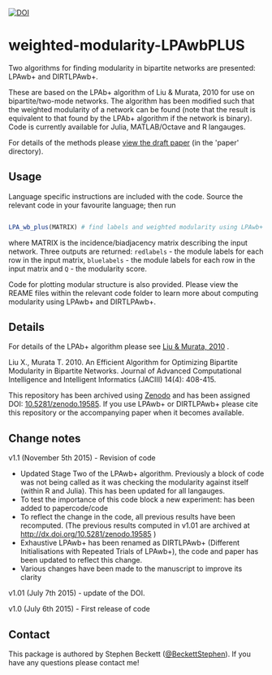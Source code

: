 [![DOI](https://zenodo.org/badge/doi/10.5281/zenodo.19585.svg)](http://dx.doi.org/10.5281/zenodo.19585)

weighted-modularity-LPAwbPLUS
=============================

Two algorithms for finding modularity in bipartite networks are presented: LPAwb+ and DIRTLPAwb+.

These are based on the LPAb+ algorithm of Liu & Murata, 2010 for use on bipartite/two-mode networks. The algorithm has been modified such that the weighted modularity of a network can be found (note that the result is equivalent to that found by the LPAb+ algorithm if the network is binary). Code is currently available for Julia, MATLAB/Octave and R langauges.

For details of the methods please [view the draft paper](https://github.com/sjbeckett/weighted-modularity-LPAwbPLUS/blob/master/paper/weightedModularityDraft.pdf?raw=true) (in the 'paper' directory).


Usage
---------

Language specific instructions are included with the code.
Source the relevant code in your favourite language; then run


```julia

LPA_wb_plus(MATRIX) # find labels and weighted modularity using LPAwb+


```
where MATRIX is the incidence/biadjacency matrix describing the input network. Three outputs are returned: `redlabels` - the module labels for each row in the input matrix, `bluelabels` - the module labels for each row in the input matrix and `Q` - the modularity score.

Code for plotting modular structure is also provided. Please view the REAME files within the relevant code folder to learn more about computing modularity using LPAwb+ and DIRTLPAwb+.




Details
---------

For details of the LPAb+ algorithm please see [Liu & Murata, 2010](https://www.fujipress.jp/finder/xslt.php?mode=present&inputfile=JACII001400040010.xml) .

Liu X., Murata T. 2010. An Efficient Algorithm for Optimizing Bipartite Modularity in Bipartite Networks. Journal of Advanced Computational Intelligence and Intelligent Informatics (JACIII) 14(4): 408-415.

This repository has been archived using [Zenodo](https://zenodo.org/) and has been assigned DOI: [10.5281/zenodo.19585](http://dx.doi.org/10.5281/zenodo.19477).
If you use LPAwb+ or DIRTLPAwb+ please cite this repository or the accompanying paper when it becomes available.


Change notes
---------

v1.1 (November 5th 2015) - Revision of code

* Updated Stage Two of the LPAwb+ algorithm. Previously a block of code was not being called as it was checking the modularity against itself (within R and Julia). This has been updated for all langauges.
* To test the importance of this code block a new experiment:  has been added to papercode/code
* To reflect the change in the code, all previous results have been recomputed. (The previous results computed in v1.01 are archived at http://dx.doi.org/10.5281/zenodo.19585 )
* Exhaustive LPAwb+ has been renamed as DIRTLPAwb+ (Different Initialisations with Repeated Trials of LPAwb+), the code and paper has been updated to reflect this change.
* Various changes have been made to the manuscript to improve its clarity

v1.01 (July 7th 2015) - update of the DOI.

v1.0 (July 6th 2015) - First release of code



Contact
--------

This package is authored by Stephen Beckett ([@BeckettStephen](https://twitter.com/BeckettStephen)). If you have any questions please contact me!
